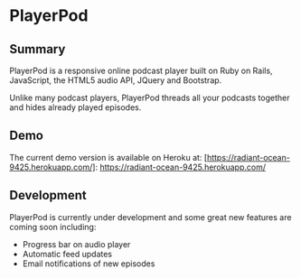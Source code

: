 # PlayerPod 

## Summary
PlayerPod is a responsive online podcast player built on Ruby on Rails, JavaScript, the HTML5 audio API, JQuery and Bootstrap.

Unlike many podcast players, PlayerPod threads all your podcasts together and hides already played episodes.

## Demo
The current demo version is available on Heroku at:
[https://radiant-ocean-9425.herokuapp.com/]: https://radiant-ocean-9425.herokuapp.com/

## Development
PlayerPod is currently under development and some great new features are coming soon including:
+ Progress bar on audio player
+ Automatic feed updates
+ Email notifications of new episodes
